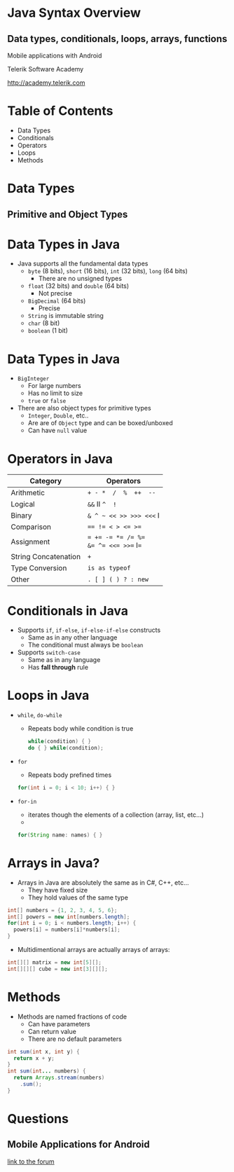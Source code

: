 <!-- section start -->

<!-- attr: {id: 'title', class: 'slide-title', hasScriptWrapper: true} -->
# Java Syntax Overview
##  Data types, conditionals, loops, arrays, functions
<div class="signature">
    <p class="signature-course">Mobile applications with Android</p>
    <p class="signature-initiative">Telerik Software Academy</p>
    <a href="http://academy.telerik.com" class="signature-link">http://academy.telerik.com</a>
</div>

<!-- section start -->
<!-- attr: { id:'table-of-contents', class:'table-of-contents', style:'font-size:0.9em'} -->
# Table of Contents

- Data Types
- Conditionals
- Operators
- Loops
- Methods


<!-- section start -->

<!-- attr: {class: 'slide-section', id: 'how-computing-works'} -->
# Data Types
## Primitive and Object Types

# Data Types in Java

- Java supports all the fundamental data types
  - `byte` (8 bits), `short` (16 bits), `int` (32 bits), `long` (64 bits)
    - There are no unsigned types
  - `float` (32 bits) and `double` (64 bits)
    - Not precise
  - `BigDecimal` (64 bits)
    - Precise
  - `String` is immutable string
  - `char` (8 bit)
  - `boolean` (1 bit)

# Data Types in Java

- `BigInteger`
  - For large numbers
  - Has no limit to size
  - `true` or `false`
- There are also object types for primitive types
  - `Integer`, `Double`, etc..
  - Are are of `Object` type and can be boxed/unboxed
  - Can have `null` value

<!-- attr: {style: "font-size: 0.7em"} -->
# Operators in Java

| Category             | Operators                                    |
| -------------------- | -------------------------------------------- |
| Arithmetic           | `+ - *  /  %  ++  --`                        |
| Logical              | `&&` II `^  !  `                             |
| Binary               | `& ^ ~ << >> >>> <<<` I                      |
| Comparison           | `== != < > <= >=`                            |
| Assignment           | `= += -= *= /= %=` <br/>`&= ^= <<= >>=` I`=` |
| String Concatenation | `+`                                          |
| Type Conversion      | `is as typeof`                               |
| Other                | `. [ ] ( ) ? : new`                          |


# Conditionals in Java
- Supports `if`, `if-else`, `if-else-if-else` constructs
  - Same as in any other language
  - The conditional must always be `boolean`
- Supports `switch-case`
  - Same as in any language
  - Has **fall through** rule

<!-- attr: {style: "font-size: 0.7em"} -->
# Loops in Java

- `while`, `do-while`
  - Repeats body while condition is true

    ```java
    while(condition) { }
    do { } while(condition);
    ```

- `for`
  - Repeats body prefined times

  ```java
  for(int i = 0; i < 10; i++) { }
  ```

- `for-in`
  - iterates though the elements of a collection (array, list, etc...)
  -
  ```java
  for(String name: names) { }
  ```

<!-- attr: {style: "font-size: 0.9em"} -->
# Arrays in Java?

- Arrays in Java are absolutely the same as in C#, C++, etc...
  - They have fixed size
  - They hold values of the same type

```java
int[] numbers = {1, 2, 3, 4, 5, 6};
int[] powers = new int[numbers.length];
for(int i = 0; i < numbers.length; i++) {
  powers[i] = numbers[i]*numbers[i];
}
```

- Multidimentional arrays are actually arrays of arrays:

```java
int[][] matrix = new int[5][];
int[][][] cube = new int[3][][];
```


# Methods

- Methods are named fractions of code
  - Can have parameters
  - Can return value
  - There are no default parameters

```java
int sum(int x, int y) {
  return x + y;
}
int sum(int... numbers) {
  return Arrays.stream(numbers)
    .sum();
}
```

<!-- section start -->
<!-- attr: { id:'questions', class:'slide-section' } -->
# Questions
## Mobile Applications for Android
[link to the forum](http://telerikacademy.com/Forum/Category/64/android-mobile-apps)
